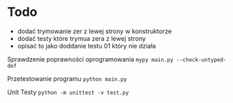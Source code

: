 
# Todo
- dodać trymowanie zer z lewej strony w konstruktorze
- dodać testy które trymua zera z lewej strony
- opisać to jako doddanie testu 01 który nie działa

Sprawdzenie poprawności oprogramowania
`mypy main.py --check-untyped-def`

Przetestowanie programu
`python main.py`

Unit Testy
`python -m unittest -v test.py`
